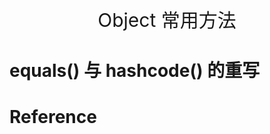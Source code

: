 <p align="center">
   <a style="font-size:30px;"> Object 常用方法 </a>

</p>

# equals() 与 hashcode() 的重写
## 


# Reference